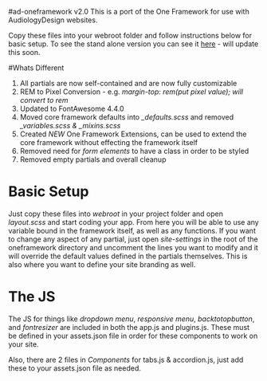 #ad-oneframework v2.0
This is a port of the One Framework for use with AudiologyDesign websites.

Copy these files into your webroot folder and follow instructions below for basic setup. To see the stand alone version you can see it [here](http://staging.34one.com/one-framework) - will update this soon.

#Whats Different
1. All partials are now self-contained and are now fully customizable
2. REM to Pixel Conversion - e.g. *margin-top: rem(put pixel value); will convert to rem*
3. Updated to FontAwesome 4.4.0
4. Moved core framework defaults into *_defaults.scss* and removed *_variables.scss & _mixins.scss*
5. Created *NEW* One Framework Extensions, can be used to extend the core framework without effecting the framework itself
6. Removed need for *form elements* to have a class in order to be styled
7. Removed empty partials and overall cleanup

# Basic Setup
Just copy these files into *webroot* in your project folder and open *layout.scss* and start coding your app. From here you will be able to use any variable bound in the framework itself, as well as any functions. If you want to change any aspect of any partial, just open *site-settings* in the root of the oneframework directory and uncomment the lines you want to modify and it will override the default values defined in the partials themselves. This is also where you want to define your site branding as well.

# The JS
The JS for things like *dropdown menu*, *responsive menu*, *backtotopbutton*, and *fontresizer* are included in both the app.js and plugins.js. These must be defined in your assets.json file in order for these components to work on your site.

Also, there are 2 files in *Components* for tabs.js & accordion.js, just add these to your assets.json file as needed.

